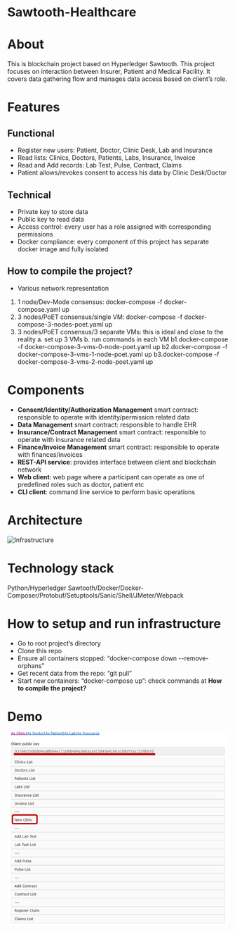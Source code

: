﻿# Sawtooth-Healthcare

# About

This is blockchain project based on Hyperledger Sawtooth. This project focuses on interaction between Insurer, 
Patient and Medical Facility. It covers data gathering flow and manages data access based on client’s role.

# Features

## Functional

- Register new users: Patient, Doctor, Clinic Desk, Lab and Insurance
- Read lists: Clinics, Doctors, Patients, Labs, Insurance, Invoice
- Read and Add records: Lab Test, Pulse, Contract, Claims
- Patient allows/revokes consent to access his data by Clinic Desk/Doctor

## Technical

- Private key to store data
- Public key to read data
- Access control: every user has a role assigned with corresponding permissions
- Docker compliance: every component of this project has separate docker image and fully isolated

## How to compile the project?

- Various network representation
1. 1 node/Dev-Mode consensus: docker-compose -f docker-compose.yaml up
2. 3 nodes/PoET consensus/single VM: docker-compose -f docker-compose-3-nodes-poet.yaml up
3. 3 nodes/PoET consensus/3 separate VMs: this is ideal and close to the reality
   a. set up 3 VMs
   b. run commands in each VM
   b1.docker-compose -f docker-compose-3-vms-0-node-poet.yaml up
   b2.docker-compose -f docker-compose-3-vms-1-node-poet.yaml up
   b3.docker-compose -f docker-compose-3-vms-2-node-poet.yaml up

# Components

- **Consent/Identity/Authorization Management** smart contract: responsible to operate with identity/permission related data
- **Data Management** smart contract: responsible to handle EHR
- **Insurance/Contract Management** smart contract: responsible to operate with insurance related data
- **Finance/Invoice Management** smart contract: responsible to operate with finances/invoices
- **REST-API service**: provides interface between client and blockchain network
- **Web client**: web page where a participant can operate as one of predefined roles such as doctor, patient etc
- **CLI client**: command line service to perform basic operations

# Architecture

![Infrastructure](https://github.com/hyperledger-labs/sawtooth-healthcare/blob/master/MedicalInsurance.png)

# Technology stack

Python/Hyperledger Sawtooth/Docker/Docker-Composer/Protobuf/Setuptools/Sanic/Shell/JMeter/Webpack

# How to setup and run infrastructure

- Go to root project’s directory
- Clone this repo
- Ensure all containers stopped: “docker-compose down --remove-orphans”
- Get recent data from the repo: “git pull”
- Start new containers: “docker-compose up”: check commands at **How to compile the project?**

# Demo
![Demo](https://github.com/kyyeh/sawtooth-healthcare/blob/master/Home.png)


